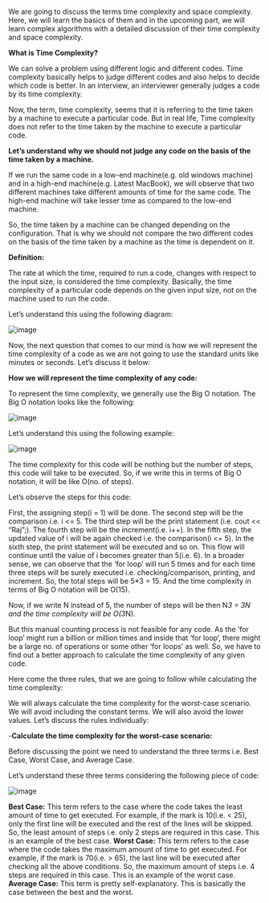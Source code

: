 We are going to discuss the terms time complexity and space complexity. Here, we will learn the basics of them and in the upcoming part, we will learn complex algorithms with a detailed discussion of their time complexity and space complexity.

**What is Time Complexity?**

We can solve a problem using different logic and different codes. Time complexity basically helps to judge different codes and also helps to decide which code is better. In an interview, an interviewer generally judges a code by its time complexity.

Now, the term, time complexity, seems that it is referring to the time taken by a machine to execute a particular code. But in real life, Time complexity does not refer to the time taken by the machine to execute a particular code. 

**Let’s understand why we should not judge any code on the basis of the time taken by a machine.**

If we run the same code in a low-end machine(e.g. old windows machine) and in a high-end machine(e.g. Latest MacBook), we will observe that two different machines take different amounts of time for the same code. The high-end machine will take lesser time as compared to the low-end machine. 

So, the time taken by a machine can be changed depending on the configuration. That is why we should not compare the two different codes on the basis of the time taken by a machine as the time is dependent on it.

**Definition:**

The rate at which the time, required to run a code, changes with respect to the input size, is considered the time complexity. Basically, the time complexity of a particular code depends on the given input size, not on the machine used to run the code.

Let’s understand this using the following diagram:

![image](https://github.com/itsankit07/A2Z-DSA/assets/91182445/1b2be390-a72a-4a23-9662-57c78bf303ac)


Now, the next question that comes to our mind is how we will represent the time complexity of a code as we are not going to use the standard units like minutes or seconds. Let’s discuss it below:

**How we will represent the time complexity of any code:**

To represent the time complexity, we generally use the Big O notation. The Big O notation looks like the following:

![image](https://github.com/itsankit07/A2Z-DSA/assets/91182445/2147758d-6b46-414b-ab21-5fb14185a6c9)

Let’s understand this using the following example:

![image](https://github.com/itsankit07/A2Z-DSA/assets/91182445/a7c1377c-f3a3-4a6c-9c12-8621edee910f)


The time complexity for this code will be nothing but the number of steps, this code will take to be executed. So, if we write this in terms of Big O notation, it will be like O(no. of steps).

Let’s observe the steps for this code:

First, the assigning step(i = 1) will be done.
The second step will be the comparison i.e. i <= 5.
The third step will be the print statement (i.e. cout << “Raj”;).
The fourth step will be the increment(i.e. i++).
In the fifth step, the updated value of i will be again checked i.e. the comparison(i <= 5).
In the sixth step, the print statement will be executed and so on.
This flow will continue until the value of i becomes greater than 5(i.e. 6). In a broader sense, we can observe that the ‘for loop’ will run 5 times and for each time three steps will be surely executed i.e. checking/comparison, printing, and increment. So, the total steps will be 5*3 = 15. And the time complexity in terms of Big O notation will be O(15).

Now, if we write N instead of 5, the number of steps will be then N*3 = 3N and the time complexity will be O(3*N).

But this manual counting process is not feasible for any code. As the ‘for loop’ might run a billion or million times and inside that ‘for loop’, there might be a large no. of operations or some other ‘for loops’ as well. So, we have to find out a better approach to calculate the time complexity of any given code.

Here come the three rules, that we are going to follow while calculating the time complexity:

We will always calculate the time complexity for the worst-case scenario.
We will avoid including the constant terms.
We will also avoid the lower values.
Let’s discuss the rules individually:

-**Calculate the time complexity for the worst-case scenario:**

Before discussing the point we need to understand the three terms i.e. Best Case, Worst Case, and Average Case.

Let’s understand these three terms considering the following piece of code:

![image](https://github.com/itsankit07/A2Z-DSA/assets/91182445/e735cc9c-89d6-4ecf-b9a6-12fe9d9f8785)


**Best Case:** This term refers to the case where the code takes the least amount of time to get executed. For example, if the mark is 10(i.e. < 25), only the first line will be executed and the rest of the lines will be skipped. So, the least amount of steps i.e. only 2 steps are required in this case. This is an example of the best case.
**Worst Case:** This term refers to the case where the code takes the maximum amount of time to get executed. For example, if the mark is 70(i.e. > 65), the last line will be executed after checking all the above conditions. So, the maximum amount of steps i.e. 4 steps are required in this case. This is an example of the worst case.
**Average Case:** This term is pretty self-explanatory. This is basically the case between the best and the worst.
